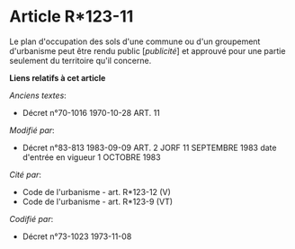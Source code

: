 # Article R*123-11

Le plan d'occupation des sols d'une commune ou d'un groupement d'urbanisme peut être rendu public [*publicité*] et approuvé
pour une partie seulement du territoire qu'il concerne.

**Liens relatifs à cet article**

_Anciens textes_:

  - Décret n°70-1016 1970-10-28 ART. 11

_Modifié par_:

  - Décret n°83-813 1983-09-09 ART. 2 JORF 11 SEPTEMBRE 1983 date d'entrée en vigueur 1 OCTOBRE 1983

_Cité par_:

  - Code de l'urbanisme - art. R*123-12 (V)
  - Code de l'urbanisme - art. R*123-9 (VT)

_Codifié par_:

  - Décret n°73-1023 1973-11-08
